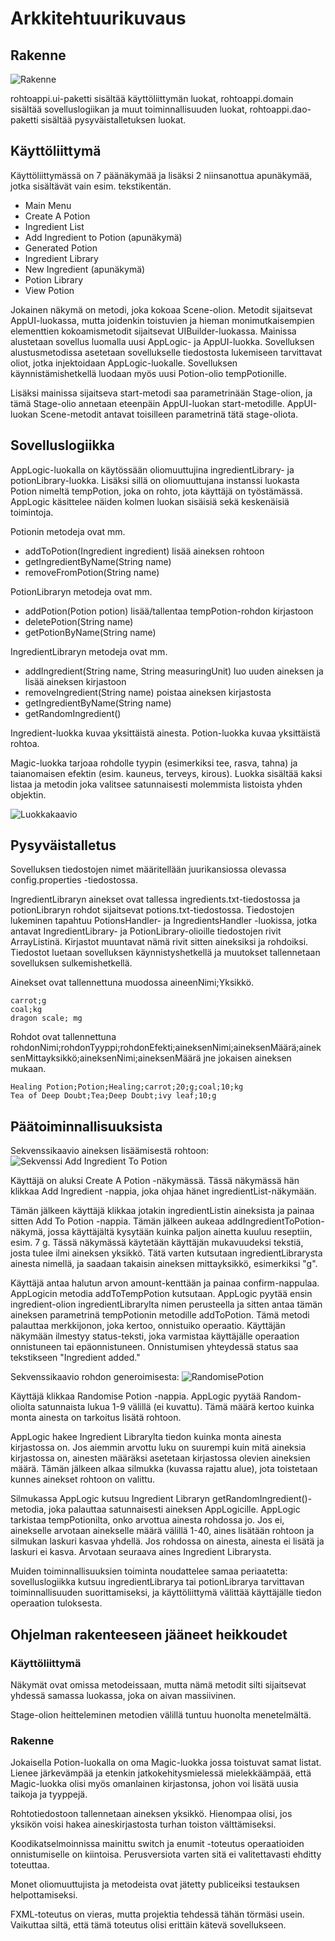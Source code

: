# Arkkitehtuurikuvaus

## Rakenne

![Rakenne](https://github.com/ikylios/ot-harjoitustyo/blob/master/dokumentointi/pakkausrakenne.png)

rohtoappi.ui-paketti sisältää käyttöliittymän luokat, rohtoappi.domain sisältää sovelluslogiikan ja muut toiminnallisuuden luokat, rohtoappi.dao-paketti sisältää pysyväistalletuksen luokat.

## Käyttöliittymä

Käyttöliittymässä on 7 päänäkymää ja lisäksi 2 niinsanottua apunäkymää, jotka sisältävät vain esim. tekstikentän.

* Main Menu
* Create A Potion
* Ingredient List
* Add Ingredient to Potion (apunäkymä)
* Generated Potion
* Ingredient Library
* New Ingredient (apunäkymä)
* Potion Library
* View Potion

Jokainen näkymä on metodi, joka kokoaa Scene-olion. Metodit sijaitsevat AppUI-luokassa, mutta joidenkin toistuvien ja hieman monimutkaisempien elementtien kokoamismetodit sijaitsevat UIBuilder-luokassa. Mainissa alustetaan sovellus luomalla uusi AppLogic- ja AppUI-luokka. Sovelluksen alustusmetodissa asetetaan sovellukselle tiedostosta lukemiseen tarvittavat oliot, jotka injektoidaan AppLogic-luokalle. Sovelluksen käynnistämishetkellä luodaan myös uusi Potion-olio tempPotionille.


Lisäksi mainissa sijaitseva start-metodi saa parametrinään Stage-olion, ja tämä Stage-olio annetaan eteenpäin AppUI-luokan start-metodille. AppUI-luokan Scene-metodit antavat toisilleen parametrinä tätä stage-oliota.


## Sovelluslogiikka

AppLogic-luokalla on käytössään oliomuuttujina ingredientLibrary- ja potionLibrary-luokka. Lisäksi sillä on oliomuuttujana instanssi luokasta Potion nimeltä tempPotion, joka on rohto, jota käyttäjä on työstämässä. AppLogic käsittelee näiden kolmen luokan sisäisiä sekä keskenäisiä toimintoja.

Potionin metodeja ovat mm.
* addToPotion(Ingredient ingredient) lisää aineksen rohtoon
* getIngredientByName(String name)
* removeFromPotion(String name)

PotionLibraryn metodeja ovat mm.
* addPotion(Potion potion) lisää/tallentaa tempPotion-rohdon kirjastoon
* deletePotion(String name)
* getPotionByName(String name)

IngredientLibraryn metodeja ovat mm.
* addIngredient(String name, String measuringUnit) luo uuden aineksen ja lisää aineksen kirjastoon
* removeIngredient(String name) poistaa aineksen kirjastosta
* getIngredientByName(String name)
* getRandomIngredient()

Ingredient-luokka kuvaa yksittäistä ainesta. Potion-luokka kuvaa yksittäistä rohtoa. 


Magic-luokka tarjoaa rohdolle tyypin (esimerkiksi tee, rasva, tahna) ja taianomaisen efektin (esim. kauneus, terveys, kirous).
Luokka sisältää kaksi listaa ja metodin joka valitsee satunnaisesti molemmista listoista yhden objektin.

![Luokkakaavio](https://github.com/ikylios/ot-harjoitustyo/blob/master/dokumentointi/luokkakaavio.png)


## Pysyväistalletus

Sovelluksen tiedostojen nimet määritellään juurikansiossa olevassa config.properties -tiedostossa.

IngredientLibraryn ainekset ovat tallessa ingredients.txt-tiedostossa ja potionLibraryn rohdot sijaitsevat potions.txt-tiedostossa. Tiedostojen lukeminen tapahtuu PotionsHandler- ja IngredientsHandler -luokissa, jotka antavat IngredientLibrary- ja PotionLibrary-olioille tiedostojen rivit ArrayListinä. Kirjastot muuntavat nämä rivit sitten aineksiksi ja rohdoiksi. Tiedostot luetaan sovelluksen käynnistyshetkellä ja muutokset tallennetaan sovelluksen sulkemishetkellä.


Ainekset ovat tallennettuna muodossa aineenNimi;Yksikkö.
```
carrot;g
coal;kg
dragon scale; mg
```


Rohdot ovat tallennettuna rohdonNimi;rohdonTyyppi;rohdonEfekti;aineksenNimi;aineksenMäärä;aineksenMittayksikkö;aineksenNimi;aineksenMäärä jne jokaisen aineksen mukaan.

```
Healing Potion;Potion;Healing;carrot;20;g;coal;10;kg
Tea of Deep Doubt;Tea;Deep Doubt;ivy leaf;10;g
```

## Päätoiminnallisuuksista

Sekvenssikaavio aineksen lisäämisestä rohtoon:
![Sekvenssi Add Ingredient To Potion](https://github.com/ikylios/ot-harjoitustyo/blob/master/dokumentointi/addingredientsequence.jpg)


Käyttäjä on aluksi Create A Potion -näkymässä. Tässä näkymässä hän klikkaa Add Ingredient -nappia, joka ohjaa hänet ingredientList-näkymään. 


Tämän jälkeen käyttäjä klikkaa jotakin ingredientListin aineksista ja painaa sitten Add To Potion -nappia. Tämän jälkeen aukeaa addIngredientToPotion-näkymä, jossa käyttäjältä kysytään kuinka paljon ainetta kuuluu reseptiin, esim. 7 g. Tässä näkymässä käytetään käyttäjän mukavuudeksi tekstiä, josta tulee ilmi aineksen yksikkö. Tätä varten kutsutaan ingredientLibrarysta ainesta nimellä, ja saadaan takaisin aineksen mittayksikkö, esimerkiksi "g". 


Käyttäjä antaa halutun arvon amount-kenttään ja painaa confirm-nappulaa. AppLogicin metodia addToTempPotion kutsutaan. AppLogic pyytää ensin ingredient-olion ingredientLibrarylta nimen perusteella ja sitten antaa tämän aineksen parametrinä tempPotionin metodille addToPotion. Tämä metodi palauttaa merkkijonon, joka kertoo, onnistuiko operaatio. Käyttäjän näkymään ilmestyy status-teksti, joka varmistaa käyttäjälle operaation onnistuneen tai epäonnistuneen. Onnistumisen yhteydessä status saa tekstikseen "Ingredient added."




Sekvenssikaavio rohdon generoimisesta:
![RandomisePotion](https://github.com/ikylios/ot-harjoitustyo/blob/master/dokumentointi/randomisePotionSequence.jpg)


Käyttäjä klikkaa Randomise Potion -nappia. AppLogic pyytää Random-oliolta satunnaista lukua 1-9 välillä (ei kuvattu). Tämä määrä kertoo kuinka monta ainesta on tarkoitus lisätä rohtoon. 


AppLogic hakee Ingredient Librarylta tiedon kuinka monta ainesta kirjastossa on. Jos aiemmin arvottu luku on suurempi kuin mitä aineksia kirjastossa on, ainesten määräksi asetetaan kirjastossa olevien aineksien määrä. Tämän jälkeen alkaa silmukka (kuvassa rajattu alue), jota toistetaan kunnes ainekset rohtoon on valittu.


Silmukassa AppLogic kutsuu Ingredient Libraryn getRandomIngredient()-metodia, joka palauttaa satunnaisesti aineksen AppLogicille. AppLogic tarkistaa tempPotionilta, onko arvottua ainesta rohdossa jo. Jos ei, ainekselle arvotaan ainekselle määrä välillä 1-40, aines lisätään rohtoon ja silmukan laskuri kasvaa yhdellä. Jos rohdossa on ainesta, ainesta ei lisätä ja laskuri ei kasva. Arvotaan seuraava aines Ingredient Librarysta.


Muiden toiminnallisuuksien toiminta noudattelee samaa periaatetta: sovelluslogiikka kutsuu ingredientLibrarya tai potionLibrarya tarvittavan toiminnallisuuden suorittamiseksi, ja käyttöliittymä välittää käyttäjälle tiedon operaation tuloksesta.

## Ohjelman rakenteeseen jääneet heikkoudet


### Käyttöliittymä

Näkymät ovat omissa metodeissaan, mutta nämä metodit silti sijaitsevat yhdessä samassa luokassa, joka on aivan massiivinen.


Stage-olion heitteleminen metodien välillä tuntuu huonolta menetelmältä.

### Rakenne

Jokaisella Potion-luokalla on oma Magic-luokka jossa toistuvat samat listat. Lienee järkevämpää ja etenkin jatkokehitysmielessä mielekkäämpää, että Magic-luokka olisi myös omanlainen kirjastonsa, johon voi lisätä uusia taikoja ja tyyppejä.


Rohtotiedostoon tallennetaan aineksen yksikkö. Hienompaa olisi, jos yksikön voisi hakea aineskirjastosta turhan toiston välttämiseksi.


Koodikatselmoinnissa mainittu switch ja enumit -toteutus operaatioiden onnistumiselle on kiintoisa. Perusversiota varten sitä ei valitettavasti ehditty toteuttaa.


Monet oliomuuttujista ja metodeista ovat jätetty publiceiksi testauksen helpottamiseksi.


FXML-toteutus on vieras, mutta projektia tehdessä tähän törmäsi usein. Vaikuttaa siltä, että tämä toteutus olisi erittäin kätevä sovellukseen.
